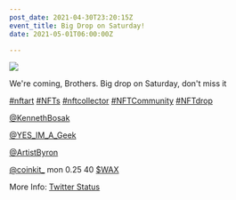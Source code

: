 ```yaml
---
post_date: 2021-04-30T23:20:15Z
event_title: Big Drop on Saturday!
date: 2021-05-01T06:00:00Z

---
```

![](/blog/media/e0jgfkexmaerlwx.jpeg)

We're coming, Brothers. Big drop on Saturday, don't miss it

[#nftart](https://twitter.com/hashtag/nftart?src=hashtag_click) [#NFTs](https://twitter.com/hashtag/NFTs?src=hashtag_click) [#nftcollector](https://twitter.com/hashtag/nftcollector?src=hashtag_click) [#NFTCommunity](https://twitter.com/hashtag/NFTCommunity?src=hashtag_click) [#NFTdrop](https://twitter.com/hashtag/NFTdrop?src=hashtag_click)

[@KennethBosak](https://twitter.com/KennethBosak)

[@YES_IM_A_Geek](https://twitter.com/YES_IM_A_Geek)

[@ArtistByron](https://twitter.com/ArtistByron)

[@coinkit_](https://twitter.com/coinkit_) mon 0.25 40 [$WAX](https://twitter.com/search?q=%24WAX&src=cashtag_click)

More Info: [Twitter Status](https://twitter.com/apppllleee_pie/status/1387777737339850752)
